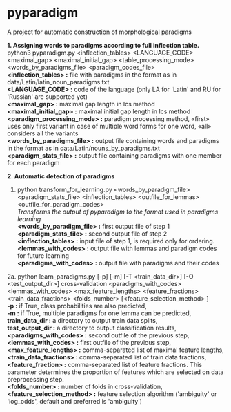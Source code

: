 # pyparadigm
A project for automatic construction of morphological paradigms

**1. Assigning words to paradigms according to full inflection table.**  
python3 pyparadigm.py  &lt;inflection_tables&gt;  &lt;LANGUAGE_CODE&gt; &lt;maximal_gap&gt; &lt;maximal_initial_gap&gt;  &lt;table_processing_mode&gt; &lt;words_by_paradigms_file&gt;  &lt;paradigm_codes_file&gt;   
**&lt;inflection_tables&gt; :** file with paradigms in the format as in data/Latin/latin_noun_paradigms.txt  
**&lt;LANGUAGE_CODE&gt; :** code of the language (only LA for 'Latin' and RU for 'Russian' are supported yet)  
**&lt;maximal_gap&gt; :** maximal gap length in lcs method  
**&lt;maximal_initial_gap&gt; :** maximal initial gap length in lcs method  
**&lt;paradigm_processing_mode&gt; :** paradigm processing method, &laquo;first&raquo; uses only first variant in case of multiple word forms for one word, &laquo;all&raquo; considers all the variants  
**&lt;words_by_paradigms_file&gt; :** output file containing words and paradigms in the format as in data/Latin/nouns_by_paradigms.txt  
**&lt;paradigm_stats_file&gt; :** output file containing paradigms with one member for each paradigm

**2. Automatic detection of paradigms**  
1. python transform_for_learning.py &lt;words_by_paradigm_file&gt; &lt;paradigm_stats_file&gt; &lt;inflection_tables&gt;  &lt;outfile_for_lemmas&gt;  &lt;outfile_for_paradigm_codes&gt;    
*Transforms the output of pyparadigm to the format used in paradigms learning*  
**&lt;words_by_paradigm_file&gt; :** first output file of step 1  
**&lt;paradigm_stats_file&gt; :** second output file of step 2  
**&lt;inflection_tables&gt; :** input file of step 1, is required only for ordering.  
**&lt;lemmas_with_codes&gt; :** output file with lemmas and paradigm codes for future learning  
**&lt;paradigms_with_codes&gt; :** output file with paradigms and their codes

2a. python learn_paradigms.py [-p] [-m] [-T &lt;train_data_dir&gt;] [-O &lt;test_output_dir&gt;] cross-validation &lt;paradigms_with_codes&gt;  &lt;lemmas_with_codes&gt; &lt;max_feature_lengths&gt;  &lt;feature_fractions&gt; &lt;train_data_fractions&gt; &lt;folds_number&gt;  [&lt;feature_selection_method&gt; ]  
   **-p :** if True, class probabilities are also predicted,  
   **-m :** if True, multiple paradigms for one lemma can be predicted,  
   **train_data_dir :** a directory to output train data splits,  
   **test_output_dir :** a directory to output classification results,  
   **&lt;paradigms_with_codes&gt; :** second outfile of the previous step,  
   **&lt;lemmas_with_codes&gt; :** first outfile of the previous step,  
   **&lt;max_feature_lengths&gt; :** comma-separated list of maximal feature lengths,  
   **&lt;train_data_fractions&gt; :** comma-separated list of train data fractions,  
   **&lt;feature_fraction&gt; :** comma-separated list of feature fractions. This parameter determines the proportion of features which are selected on data preprocessing step.   
   **&lt;folds_number&gt; :** number of folds in cross-validation,  
   **&lt;feature_selection_method&gt; :** feature selection algorithm ('ambiguity' or 'log_odds', default and preferred is 'ambiguity')
